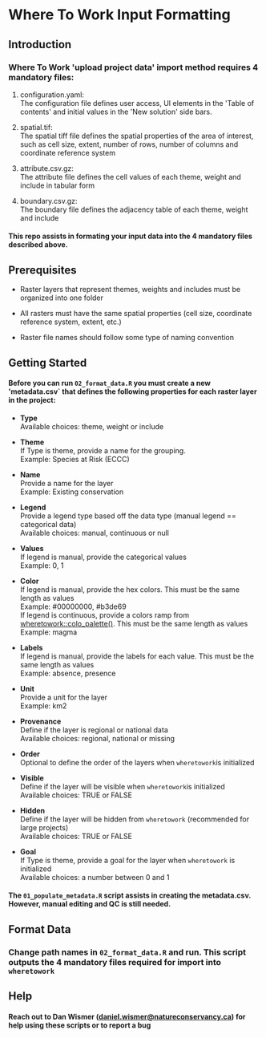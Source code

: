 # Where To Work Input Formatting

## Introduction
### Where To Work 'upload project data' import method requires 4 mandatory files:
1. configuration.yaml: <br>
The configuration file defines user access, UI elements in the 'Table of contents' 
and initial values in the 'New solution' side bars.
 
2. spatial.tif: <br>
The spatial tiff file defines the spatial properties of the area of interest, 
such as cell size, extent, number of rows, number of columns and coordinate reference system

3. attribute.csv.gz: <br>
The attribute file defines the cell values of each theme, weight and include in tabular form


4. boundary.csv.gz: <br>
The boundary file defines the adjacency table of each theme, weight and include

#### This repo assists in formating your input data into the 4 mandatory files described above.


## Prerequisites
- Raster layers that represent themes, weights and includes must be organized into one folder

- All rasters must have the same spatial properties (cell size, coordinate reference system, extent, etc.)

- Raster file names should follow some type of naming convention 


## Getting Started
#### Before you can run `02_format_data.R` you must create a new 'metadata.csv` that defines the following properties for each raster layer in the project:
- **Type** <br>
Available choices: theme, weight or include

- **Theme** <br>
If Type is theme, provide a name for the grouping. <br>
Example: Species at Risk (ECCC)

- **Name** <br>
Provide a name for the layer <br>
Example: Existing conservation

- **Legend** <br>
Provide a legend type based off the data type (manual legend == categorical data) <br>
Available choices: manual, continuous or null

- **Values** <br>
If legend is manual, provide the categorical values <br>
Example: 0, 1

- **Color** <br>
If legend is manual, provide the hex colors. This must be the same length as values <br>
Example: #00000000, #b3de69 <br>
If legend is continuous, provide a colors ramp from [wheretowork::colo_palette()](https://ncc-cnc.github.io/wheretowork/reference/color_palette.html). This must be the same length as values <br>
Example: magma

- **Labels** <br>
If legend is manual, provide the labels for each value. This must be the same length as values <br>
Example: absence, presence

- **Unit** <br>
Provide a unit for the layer <br>
Example: km2

- **Provenance** <br>
Define if the layer is regional or national data <br>
Available choices: regional, national or missing

- **Order** <br>
Optional to define the order of the layers when `wheretowork`is initialized <br>

- **Visible** <br>
Define if the layer will be visible when `wheretowork`is initialized <br>
Available choices: TRUE or FALSE

- **Hidden** <br>
Define if the layer will be hidden from `wheretowork` (recommended for large projects) <br>
Available choices: TRUE or FALSE

- **Goal** <br>
If Type is theme, provide a goal for the layer when `wheretowork` is initialized <br>
Available choices: a number between 0 and 1

#### The `01_populate_metadata.R` script assists in creating the metadata.csv. However, manual editing and QC is still needed.

## Format Data
### Change path names in `02_format_data.R` and run. This script outputs the 4 mandatory files required for import into `wheretowork`

## Help
#### Reach out to Dan Wismer (daniel.wismer@natureconservancy.ca) for help using these scripts or to report a bug

